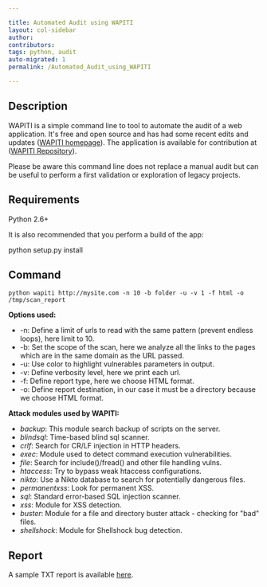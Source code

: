 ```yaml
---

title: Automated Audit using WAPITI
layout: col-sidebar
author:
contributors:
tags: python, audit
auto-migrated: 1
permalink: /Automated_Audit_using_WAPITI

---
```


## Description

WAPITI is a simple command line to tool to automate the audit of a web
application. It's free and open source and has had some recent edits and
updates ([WAPITI homepage](http://wapiti.sourceforge.net/)). The
application is available for contribution at ([WAPITI
Repository](http://sourceforge.net/projects/wapiti/)).

Please be aware this command line does not replace a manual audit but
can be useful to perform a first validation or exploration of legacy
projects.

## Requirements

Python 2.6+

It is also recommended that you perform a build of the app:

python setup.py install

## Command

    python wapiti http://mysite.com -n 10 -b folder -u -v 1 -f html -o /tmp/scan_report

**Options used:**

  - \-n: Define a limit of urls to read with the same pattern (prevent
    endless loops), here limit to 10.
  - \-b: Set the scope of the scan, here we analyze all the links to the
    pages which are in the same domain as the URL passed.
  - \-u: Use color to highlight vulnerables parameters in output.
  - \-v: Define verbosity level, here we print each url.
  - \-f: Define report type, here we choose HTML format.
  - \-o: Define report destination, in our case it must be a directory
    because we choose HTML format.

**Attack modules used by WAPITI:**

  - *backup*: This module search backup of scripts on the server.
  - *blindsql*: Time-based blind sql scanner.
  - *crlf*: Search for CR/LF injection in HTTP headers.
  - *exec*: Module used to detect command execution vulnerabilities.
  - *file*: Search for include()/fread() and other file handling vulns.
  - *htaccess*: Try to bypass weak htaccess configurations.
  - *nikto*: Use a Nikto database to search for potentially dangerous
    files.
  - *permanentxss*: Look for permanent XSS.
  - *sql*: Standard error-based SQL injection scanner.
  - *xss*: Module for XSS detection.
  - *buster*: Module for a file and directory buster attack - checking
    for "bad" files.
  - *shellshock*: Module for Shellshock bug detection.

## Report

A sample TXT report is available
[here](http://wapiti.sourceforge.net/example.txt).

